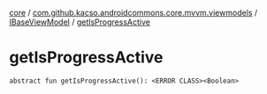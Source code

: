 [core](../../index.md) / [com.github.kacso.androidcommons.core.mvvm.viewmodels](../index.md) / [IBaseViewModel](index.md) / [getIsProgressActive](.)

# getIsProgressActive

`abstract fun getIsProgressActive(): <ERROR CLASS><Boolean>`